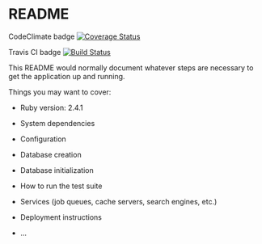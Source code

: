 # README

CodeClimate badge [![Coverage Status](https://coveralls.io/repos/github/MrCasimiro/engeneeringApp/badge.svg?branch=master)](https://coveralls.io/github/MrCasimiro/engeneeringApp?branch=master)

Travis CI badge [![Build Status](https://travis-ci.org/MrCasimiro/engeneeringApp.svg?branch=master)](https://travis-ci.org/MrCasimiro/engeneeringApp)

This README would normally document whatever steps are necessary to get the
application up and running.

Things you may want to cover:

* Ruby version: 2.4.1

* System dependencies

* Configuration

* Database creation

* Database initialization

* How to run the test suite

* Services (job queues, cache servers, search engines, etc.)

* Deployment instructions

* ...
